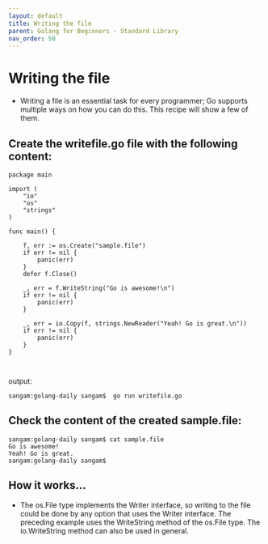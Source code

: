 ```yaml
---
layout: default
title: Writing the file
parent: Golang for Beginners - Standard Library
nav_order: 50
---
```


# Writing the file

- Writing a file is an essential task for every programmer; 
Go supports multiple ways on how you can do this. This recipe will show a few of them.

## Create the writefile.go file with the following content:
```
package main

import (
	"io"
	"os"
	"strings"
)

func main() {

	f, err := os.Create("sample.file")
	if err != nil {
		panic(err)
	}
	defer f.Close()

	_, err = f.WriteString("Go is awesome!\n")
	if err != nil {
		panic(err)
	}

	_, err = io.Copy(f, strings.NewReader("Yeah! Go is great.\n"))
	if err != nil {
		panic(err)
	}
}



```
output:
```
sangam:golang-daily sangam$  go run writefile.go
```
## Check the content of the created sample.file:
```
sangam:golang-daily sangam$ cat sample.file 
Go is awesome!
Yeah! Go is great.
sangam:golang-daily sangam$ 

```
## How it works...

- The os.File type implements the Writer interface, so writing to the file could be done by any option that uses the Writer interface. The preceding example uses the  WriteString method of the os.File type. 
The io.WriteString method can also be used in general.

